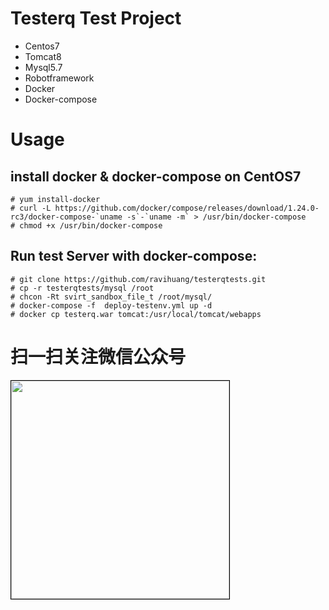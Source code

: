 # Testerq Test Project
- Centos7
- Tomcat8
- Mysql5.7
- Robotframework
- Docker
- Docker-compose

# Usage
## install docker & docker-compose on CentOS7
```
# yum install-docker
# curl -L https://github.com/docker/compose/releases/download/1.24.0-rc3/docker-compose-`uname -s`-`uname -m` > /usr/bin/docker-compose
# chmod +x /usr/bin/docker-compose
```

## Run test Server with docker-compose:
```
# git clone https://github.com/ravihuang/testerqtests.git
# cp -r testerqtests/mysql /root
# chcon -Rt svirt_sandbox_file_t /root/mysql/
# docker-compose -f  deploy-testenv.yml up -d
# docker cp testerq.war tomcat:/usr/local/tomcat/webapps

```


# 扫一扫关注微信公众号
<img src="https://raw.githubusercontent.com/ravihuang/pytestprj/master/conf/qrcode.jpg" width="349px" style="border: 1px solid black;" />
